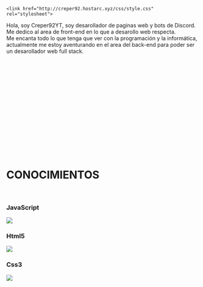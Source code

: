 	<link href="http://creper92.hostarc.xyz/css/style.css" rel="stylesheet">

<a class="aboutme_desc">Hola, soy Creper92YT, soy desarollador de paginas web y bots de Discord. Me dedico al area de front-end en lo que a desarollo web respecta. <br>Me encanta todo lo que tenga que ver con la programación y la informática, actualmente me estoy aventurando en el area del back-end para poder ser un desarollador web full stack.</a> <br>

<div class="spacer" style="margin-bottom: 100px; margin-top: 300px"></div> 


<h1 class="title1">CONOCIMIENTOS</h1> <br>

<div class="image_grid">

  <div class="subgrid">
        <h3 class="conocimientos_desc">JavaScript</h3>
<img class="conocimientos_img" src="http://creper92.hostarc.xyz/img/js.png">
</div>
  <div class="subgrid">
        <h3 class="conocimientos_desc">Html5</h3>
<img class="conocimientos_img" src="http://creper92.hostarc.xyz/img/html5.png">
</div>

  <div class="subgrid">
        <h3 class="conocimientos_desc">Css3</h3>
<img class="conocimientos_img" src="http://creper92.hostarc.xyz/img/css3.png">
</div>
</div>
